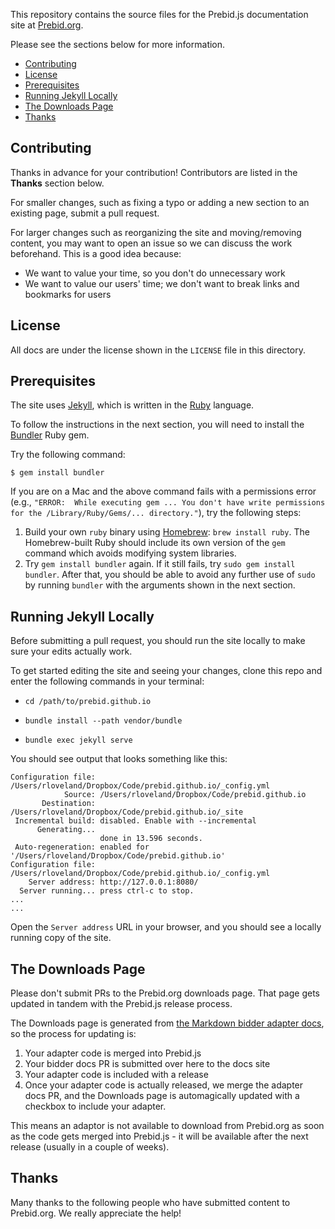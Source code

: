This repository contains the source files for the Prebid.js documentation site at [Prebid.org](https://prebid.org).

Please see the sections below for more information.

+ [Contributing](#contributing)
+ [License](#license)
+ [Prerequisites](#prerequisites)
+ [Running Jekyll Locally](#running-jekyll-locally)
+ [The Downloads Page](#the-downloads-page)
+ [Thanks](#thanks)

<a name="contributing" />

## Contributing

Thanks in advance for your contribution!  Contributors are listed in the **Thanks** section below.

For smaller changes, such as fixing a typo or adding a new section to an existing page, submit a pull request.

For larger changes such as reorganizing the site and moving/removing content, you may want to open an issue so we can discuss the work beforehand.  This is a good idea because:

+ We want to value your time, so you don't do unnecessary work
+ We want to value our users' time; we don't want to break links and bookmarks for users

<a name="license" />

## License

All docs are under the license shown in the `LICENSE` file in this directory.

<a name="prerequisites" />

## Prerequisites

The site uses [Jekyll](https://jekyllrb.com/), which is written in the [Ruby](https://www.ruby-lang.org/en/) language.

To follow the instructions in the next section, you will need to install the [Bundler](https://bundler.io/) Ruby gem.

Try the following command:

```
$ gem install bundler
```

If you are on a Mac and the above command fails with a permissions error (e.g., `"ERROR:  While executing gem ... You don't have write permissions for the /Library/Ruby/Gems/... directory."`), try the following steps:

1. Build your own `ruby` binary using [Homebrew](https://brew.sh/): `brew install ruby`.  The Homebrew-built Ruby should include its own version of the `gem` command which avoids modifying system libraries.
2. Try `gem install bundler` again.  If it still fails, try `sudo gem install bundler`.  After that, you should be able to avoid any further use of `sudo` by running `bundler` with the arguments shown in the next section.

<a name="running-jekyll-locally" />

## Running Jekyll Locally

Before submitting a pull request, you should run the site locally to make sure your edits actually work.

To get started editing the site and seeing your changes, clone this repo and enter the following commands in your terminal:

- `cd /path/to/prebid.github.io`

- `bundle install --path vendor/bundle`

- `bundle exec jekyll serve`

You should see output that looks something like this:

```
Configuration file: /Users/rloveland/Dropbox/Code/prebid.github.io/_config.yml  
            Source: /Users/rloveland/Dropbox/Code/prebid.github.io  
       Destination: /Users/rloveland/Dropbox/Code/prebid.github.io/_site  
 Incremental build: disabled. Enable with --incremental  
      Generating...   
                    done in 13.596 seconds.  
 Auto-regeneration: enabled for '/Users/rloveland/Dropbox/Code/prebid.github.io'  
Configuration file: /Users/rloveland/Dropbox/Code/prebid.github.io/_config.yml  
    Server address: http://127.0.0.1:8080/  
  Server running... press ctrl-c to stop.  
...  
...  
```

Open the `Server address` URL in your browser, and you should see a locally running copy of the site.

## The Downloads Page

Please don't submit PRs to the Prebid.org downloads page. That page gets updated in tandem with the Prebid.js release process.

The Downloads page is generated from [the Markdown bidder adapter docs](https://github.com/prebid/prebid.github.io/tree/master/dev-docs/bidders), so the process for updating is:

1. Your adapter code is merged into Prebid.js
2. Your bidder docs PR is submitted over here to the docs site
3. Your adapter code is included with a release
4. Once your adapter code is actually released, we merge the adapter docs PR, and the Downloads page is automagically updated with a checkbox to include your adapter.

This means an adaptor is not available to download from Prebid.org as soon as the code gets merged into Prebid.js - it will be available after the next release (usually in a couple of weeks).

<a name="thanks" />

## Thanks

Many thanks to the following people who have submitted content to Prebid.org.  We really appreciate the help!
